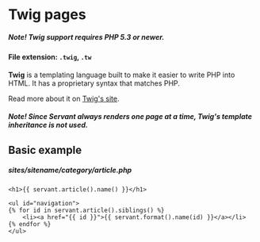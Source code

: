 
# Twig pages

##### **Note!** Twig support requires PHP 5.3 or newer.

#### File extension: `.twig`, `.tw`

**Twig** is a templating language built to make it easier to write PHP into HTML. It has a proprietary syntax that matches PHP.

Read more about it on [Twig's site](http://twig.sensiolabs.org/doc/templates.html).

##### **Note!** Since Servant always renders one page at a time, Twig's template inheritance is not used.



## Basic example

##### sites/sitename/category/article.php

	<h1>{{ servant.article().name() }}</h1>

	<ul id="navigation">
	{% for id in servant.article().siblings() %}
		<li><a href="{{ id }}">{{ servant.format().name(id) }}</a></li>
	{% endfor %}
	</ul>
